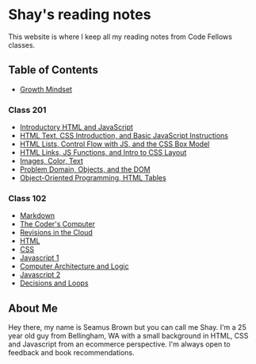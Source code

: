 # Shay's reading notes

This website is where I keep all my reading notes from Code Fellows classes.

## Table of Contents

- [Growth Mindset](growth-mindset.md)

### Class 201

- [Introductory HTML and JavaScript](class-01.md)
- [HTML Text, CSS Introduction, and Basic JavaScript Instructions](class-02.md)
- [HTML Lists, Control Flow with JS, and the CSS Box Model](class-03.md)
- [HTML Links, JS Functions, and Intro to CSS Layout](class-04.md)
- [Images, Color, Text](class-05.md)
- [Problem Domain, Objects, and the DOM](class-06.md)
- [Object-Oriented Programming, HTML Tables](class-07.md)

### Class 102

- [Markdown](markdown.md)
- [The Coder's Computer](the-coders-computer.md)
- [Revisions in the Cloud](revisions.md)
- [HTML](its-html.md)
- [CSS](css.md)
- [Javascript 1](dynamic-web.md)
- [Computer Architecture and Logic](computer-logic.md)
- [Javascript 2](program-java.md)
- [Decisions and Loops](decisions.md)

## About Me

Hey there, my name is Seamus Brown but you can call me Shay. I'm a 25 year old guy from Bellingham, WA with a small background in HTML, CSS and Javascript from an ecommerce perspective. I'm always open to feedback and book recommendations.
